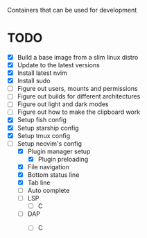 Containers that can be used for development


# TODO
- [x] Build a base image from a slim linux distro
- [x] Update to the latest versions
- [x] Install latest nvim
- [x] Install sudo
- [ ] Figure out users, mounts and permissions
- [ ] Figure out builds for different architectures
- [ ] Figure out light and dark modes
- [ ] Figure out how to make the clipboard work
- [x] Setup fish config
- [x] Setup starship config
- [x] Setup tmux config
- [ ] Setup neovim's config
    - [x] Plugin manager setup
        - [x] Plugin preloading
    - [x] File navigation
    - [x] Bottom status line
    - [x] Tab line
    - [ ] Auto complete
    - [ ] LSP
        - [ ] C
    - [ ] DAP
        - [ ] C

